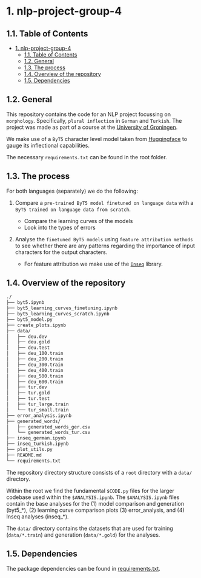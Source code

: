 # 1. nlp-project-group-4

## 1.1. Table of Contents
- [1. nlp-project-group-4](#1-nlp-project-group-4)
  - [1.1. Table of Contents](#11-table-of-contents)
  - [1.2. General](#12-general)
  - [1.3. The process](#13-the-process)
  - [1.4. Overview of the repository](#14-overview-of-the-repository)
  - [1.5. Dependencies](#15-dependencies)

## 1.2. General
This repository contains the code for an NLP project focussing on `morphology`. Specifically, `plural inflection` in `German` and `Turkish`. The project was made as part of a course at the [University of Groningen](https://www.rug.nl/).

We make use of a `ByT5` character level model taken from [Huggingface](https://huggingface.co/) to gauge its inflectional capabilities.

The necessary `requirements.txt` can be found in the root folder.

## 1.3. The process
For both languages (separately) we do the following:

1. Compare a `pre-trained ByT5 model finetuned on language data` with a `ByT5 trained on language data from scratch`.

   - Compare the learning curves of the models
   - Look into the types of errors

2. Analyse the `finetuned ByT5 models` using `feature attribution methods` to see whether there are any patterns regarding the importance of input characters for the output characters.

   - For feature attribution we make use of the [`Inseq`](https://github.com/inseq-team/inseq) library.

## 1.4. Overview of the repository
```bash
./
├── byt5.ipynb
├── byt5_learning_curves_finetuning.ipynb
├── byt5_learning_curves_scratch.ipynb
├── byt5_model.py
├── create_plots.ipynb
├── data/
│   ├── deu.dev
│   ├── deu.gold
│   ├── deu.test
│   ├── deu_100.train
│   ├── deu_200.train
│   ├── deu_300.train
│   ├── deu_400.train
│   ├── deu_500.train
│   ├── deu_600.train
│   ├── tur.dev
│   ├── tur.gold
│   ├── tur.test
│   ├── tur_large.train
│   └── tur_small.train
├── error_analysis.ipynb
├── generated_words/
│   ├── generated_words_ger.csv
│   └── generated_words_tur.csv
├── inseq_german.ipynb
├── inseq_turkish.ipynb
├── plot_utils.py
├── README.md
└── requirements.txt
```

The repository directory structure consists of a `root` directory with a `data/` directory.

Within the root we find the fundamental `$CODE.py` files for the larger codebase used within the `$ANALYSIS.ipynb`. The `$ANALYSIS.ipynb` files contain the base analyses for the (1) model comparison and generation (byt5_\*), (2) learning curve comparison plots (3) error_analysis, and (4) Inseq analyses (inseq_\*).

The `data/` directory contains the datasets that are used for training (`data/*.train`) and generation (`data/*.gold`) for the analyses.

## 1.5. Dependencies
The package dependencies can be found in [requirements.txt](requirements.txt).
